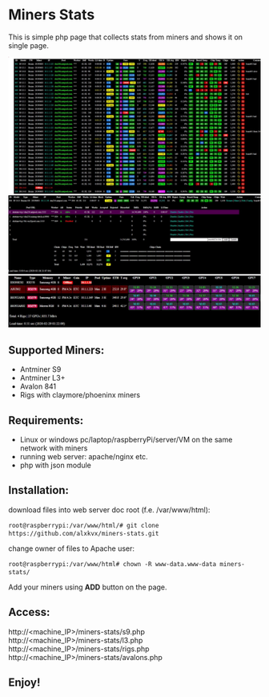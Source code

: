 # Miners Stats
This is simple php page that collects stats from miners and shows it on single page.

![alt text](https://raw.githubusercontent.com/alxkvx/miners-stats/master/miners.JPG)
![alt text](https://raw.githubusercontent.com/alxkvx/miners-stats/master/miner_info.JPG)
![alt text](https://raw.githubusercontent.com/alxkvx/miners-stats/master/rigs.JPG)

## Supported Miners:
- Antminer S9
- Antminer L3+
- Avalon 841
- Rigs with claymore/phoeninx miners

## Requirements:
- Linux or windows pc/laptop/raspberryPi/server/VM on the same network with miners
- running web server: apache/nginx etc.
- php with json module

## Installation:
download files into web server doc root (f.e. /var/www/html):
```
root@raspberrypi:/var/www/html/# git clone https://github.com/alxkvx/miners-stats.git
```
change owner of files to Apache user:
```
root@raspberrypi:/var/www/html# chown -R www-data.www-data miners-stats/
```
Add your miners using **ADD** button on the page.

## Access:
http://<machine_IP>/miners-stats/s9.php  
http://<machine_IP>/miners-stats/l3.php  
http://<machine_IP>/miners-stats/rigs.php  
http://<machine_IP>/miners-stats/avalons.php

## Enjoy!
